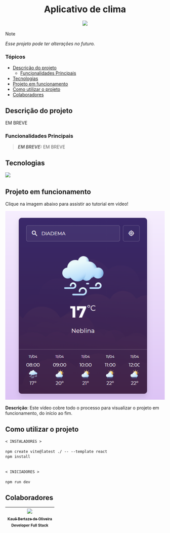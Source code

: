<h1 align="center">Aplicativo de clima</h1>

<p align="center">
<img loading="lazy" src="http://img.shields.io/static/v1?label=STATUS&message=EM%20ANDAMENTO&color=0065fd&style=for-the-badge"/>
</p>

> [!NOTE]
> *Esse projeto pode ter alterações no futuro.*

### Tópicos

- [Descrição do projeto](#descrição-do-projeto)
  - [Funcionalidades Principais](#funcionalidades-principais)
- [Tecnologias](#tecnologias)
- [Projeto em funcionamento](#projeto-em-funcionamento)
- [Como utilizar o projeto](#como-utilizar-o-projeto)
- [Colaboradores](#colaboradores)

## Descrição do projeto

EM BREVE

### Funcionalidades Principais
> ***EM BREVE:*** EM BREVE

## Tecnologias

<div width="140px">
    <img src="https://skillicons.dev/icons?i=vscode,react,css,vite" />
</div>

## Projeto em funcionamento

Clique na imagem abaixo para assistir ao tutorial em vídeo!

[![Assista ao tutorial](image.png "Como utilizar esse projeto na sua máquina")](semvideo.com)

**Descrição**: Este vídeo cobre todo o processo para visualizar o projeto em funcionamento, do início ao fim.

## Como utilizar o projeto

```
< INSTALADORES >

npm create vite@latest ./ -- --template react
npm install


< INICIADORES >

npm run dev

```

## Colaboradores

| [<img src="https://avatars.githubusercontent.com/u/69527468?v=4" width=115><br><sub>Kauê Bertaze de Oliveira</sub>](https://github.com/KaueTTS)<br><sub>Developer Full Stack</sub> |
| :---: